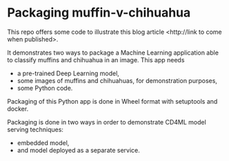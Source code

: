 # Packaging muffin-v-chihuahua

This repo offers some code to illustrate this blog article <http://link to come when published>.

It demonstrates two ways to package a Machine Learning application able to classify muffins and chihuahua in an image. This app needs 

* a pre-trained Deep Learning model,
* some images of muffins and chihuahuas, for demonstration purposes,
* some Python code.

Packaging of this Python app is done in Wheel format with setuptools and docker.

Packaging is done in two ways in order to demonstrate CD4ML model serving techniques:

* embedded model,
* and model deployed as a separate service.